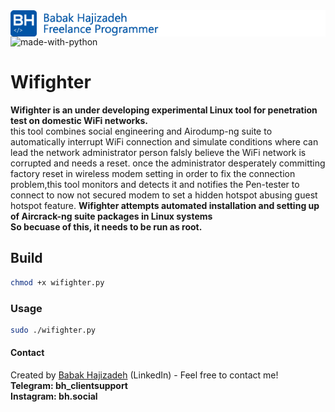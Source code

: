 <img src="https://github.com/babakhajizadeh/Linux-Internet-Stabilizer/blob/main/readme_logo.png" alt="Babak Hajizadeh" style="float:left;"/>

![made-with-python](https://img.shields.io/badge/python-v3.7-blue)
# Wifighter

__Wifighter is an under developing experimental Linux tool for penetration test on domestic WiFi networks.__  
this tool combines social engineering and Airodump-ng suite to automatically interrupt WiFi connection and simulate conditions where can lead the network administrator person falsly believe the WiFi network is corrupted and needs a reset.
once the administrator desperately committing factory reset in wireless modem setting in order to fix the connection problem,this tool monitors and detects it and notifies the Pen-tester to connect to now not secured modem to set a hidden hotspot abusing guest hotspot feature. 
__Wifighter attempts automated installation and setting up of Aircrack-ng suite packages in Linux systems__  
__So becuase of this, it needs to be run as root.__  
## Build  
```sh
chmod +x wifighter.py
```
### Usage
```sh
sudo ./wifighter.py
```
#### Contact
Created by [Babak Hajizadeh](https://www.linkedin.com/in/babakhajizadeh) (LinkedIn) - Feel free to contact me!  
__Telegram: bh_clientsupport__  
__Instagram: bh.social__  
